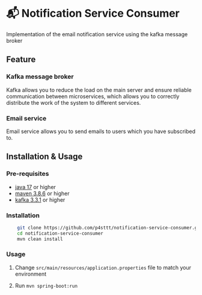 # 📬 Notification Service Consumer

Implementation of the email notification service using the kafka message broker

## Feature

### Kafka message broker

Kafka allows you to reduce the load on the main server and ensure reliable communication between microservices, which allows you to correctly distribute the work of the system to different services.

### Email service

Email service allows you to send emails to users which you have subscribed to.

## Installation & Usage

### Pre-requisites

- [java 17](https://www.oracle.com/java/technologies/javase/jdk17-archive-downloads.html) or higher
- [maven 3.8.6](https://maven.apache.org/install.html) or higher
- [kafka 3.3.1](https://kafka.apache.org/downloads) or higher

### Installation

```bash
    git clone https://github.com/p4sttt/notification-service-consumer.git
    cd notification-service-consumer
    mvn clean install
```

### Usage

1. Change `src/main/resources/application.properties` file to match your environment

2. Run `mvn spring-boot:run`